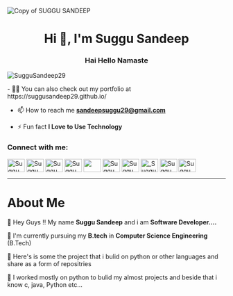 ![Copy of SUGGU SANDEEP](https://user-images.githubusercontent.com/68318127/100534962-9c7f1c00-323a-11eb-9c8f-f26d17c6a3e4.jpg)

<h1 align="center">Hi 👋, I'm Suggu Sandeep</h1>
<h3 align="center">Hai Hello Namaste</h3>

<p align="left"> <img src="https://komarev.com/ghpvc/?username=SugguSandeep29&label=Profile%20views&color=129e00&style=plastic" alt="SugguSandeep29" /> </p>
- 👨‍💻 You can also check out my portfolio at https://suggusandeep29.github.io/

- 📫 How to reach me **sandeepsuggu29@gmail.com**

- ⚡ Fun fact **I Love to Use Technology**

<h3 align="left">Connect with me:</h3>
<p align="left">
  <a href="https://www.hackerearth.com/@suggu3" target="_blank"><img align="center" src="https://cdn.jsdelivr.net/npm/simple-icons@3.0.1/icons/hackerearth.svg" alt="Suggu Sandeep" height="30" width="40" /></a>
  <a href="https://www.hackerrank.com/KLU_180030167" target="_blank"><img align="center" src="https://cdn.jsdelivr.net/npm/simple-icons@3.0.1/icons/hackerrank.svg" alt="Suggu Sandeep" height="30" width="40" /></a>
  <a href="https://leetcode.com/klu_180030167/" target="_blank"><img align="center" src="https://cdn.jsdelivr.net/npm/simple-icons@3.0.1/icons/leetcode.svg" alt="Suggu Sandeep" height="30" width="40" /></a>
  <a href="https://sandeepsuggu29.medium.com/" target="_blank"><img align="center" src="https://cdn.jsdelivr.net/npm/simple-icons@3.0.1/icons/medium.svg" alt="Suggu Sandeep" height="30" width="40" /></a>
  <a href="https://www.linkedin.com/in/suggu-sandeep-4b572a1a1/" target="_blank"><img align="center" src="https://cdn.jsdelivr.net/npm/simple-icons@3.0.1/icons/linkedin.svg" alt="" height="30" width="40" /></a>
  <a href="https://github.com/SugguSandeep29" target="_blank"><img align="center" src="https://cdn.jsdelivr.net/npm/simple-icons@3.0.1/icons/github.svg" alt="Suggu Sandeep" height="30" width="40" /></a>
  <a href="https://t.me/Sandeep_2022" target="_blank"><img align="center" src="https://cdn.jsdelivr.net/npm/simple-icons@3.0.1/icons/telegram.svg" alt="Suggu Sandeep" height="30" width="40" /></a>
  <a href="https://www.instagram.com/sandeepreddysuggu/?hl=en" target="_blank"><img align="center" src="https://cdn.jsdelivr.net/npm/simple-icons@3.0.1/icons/instagram.svg" alt="_Suggu Sandeep" height="30" width="40" /></a>
  <a href="https://mobile.twitter.com/suggu_sandeep" target="_blank"><img align="center" src="https://cdn.jsdelivr.net/npm/simple-icons@3.0.1/icons/twitter.svg" alt="Suggu Sandeep" height="30" width="40" /></a>
  <a href="https://www.youtube.com/channel/UCut7DKUZFQyiyCq71E1QaQQ" target="_blank"><img align="center" src="https://cdn.jsdelivr.net/npm/simple-icons@3.0.1/icons/youtube.svg" alt="Suggu Sandeep" height="30" width="40" /></a>
  </p>

<hr>
<h1><b>About Me</b></h1>
<p><g-emoji class="g-emoji" alias="pushpin" fallback-src="https://github.githubassets.com/images/icons/emoji/unicode/1f4cc.png">📌</g-emoji> Hey Guys !! My name <b>Suggu Sandeep</b> and i am <b>Software Developer....</b></p>
<p><g-emoji class="g-emoji" alias="pushpin" fallback-src="https://github.githubassets.com/images/icons/emoji/unicode/1f4cc.png">📌</g-emoji> I'm currently pursuing my <b>B.tech</b> in <b>Computer Science Engineering</b> (B.Tech)</p>
<p><g-emoji class="g-emoji" alias="pushpin" fallback-src="https://github.githubassets.com/images/icons/emoji/unicode/1f4cc.png">📌</g-emoji> Here's is some the project that i bulid on python or other languages and share as a form of repositries</p>
<p><g-emoji class="g-emoji" alias="pushpin" fallback-src="https://github.githubassets.com/images/icons/emoji/unicode/1f4cc.png">📌</g-emoji> I worked mostly on python to bulid my almost projects and beside that i know c, java, Python etc...</p>

